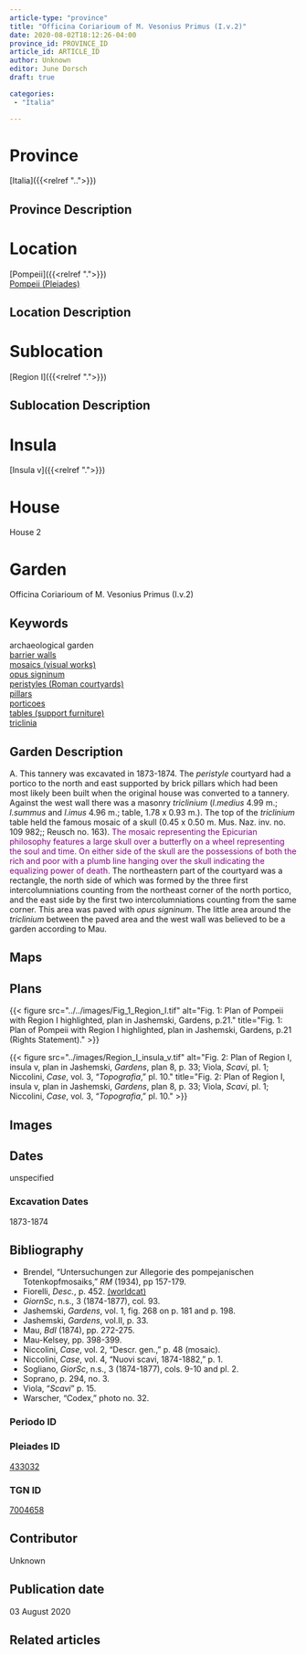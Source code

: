 ```yaml
---
article-type: "province"
title: "Officina Coriarioum of M. Vesonius Primus (I.v.2)"
date: 2020-08-02T18:12:26-04:00
province_id: PROVINCE_ID
article_id: ARTICLE_ID
author: Unknown
editor: June Dorsch
draft: true

categories:
 - "Italia"

---
```


# Province

[Italia]({{<relref "..">}})

## Province Description

<!-- DESCRIPTION -->


# Location

[Pompeii]({{<relref ".">}}) \
[Pompeii (Pleiades)](https://pleiades.stoa.org/places/433032)

## Location Description

<!-- LEAVE THIS BLANK FOR NOW -->

# Sublocation

[Region I]({{<relref ".">}})

## Sublocation Description

<!-- DESCRIPTION -->

# Insula

[Insula v]({{<relref ".">}})

# House

House 2

# Garden

Officina Coriarioum of M. Vesonius Primus (I.v.2)

## Keywords

archaeological garden \
[barrier walls](http://vocab.getty.edu/page/aat/300419302) \
[mosaics (visual works)](http://vocab.getty.edu/page/aat/300015342) \
[opus signinum](http://vocab.getty.edu/page/aat/300379969) \
[peristyles (Roman courtyards)](http://vocab.getty.edu/page/aat/300080971) \
[pillars](http://vocab.getty.edu/page/aat/300264605) \
[porticoes](http://vocab.getty.edu/page/aat/300004145) \
[tables (support furniture)](http://vocab.getty.edu/page/aat/300039548) \
[triclinia](http://vocab.getty.edu/page/aat/300004359)

## Garden Description

A. This tannery was excavated in 1873-1874. The *peristyle* courtyard had a portico to the north and east supported by brick pillars which had been most likely been built when the original house was converted to a tannery. Against the west wall there was a masonry *triclinium* (*l.medius* 4.99 m.; *l.summus* and *l.imus* 4.96 m.; table, 1.78 x 0.93 m.). The top of the *triclinium* table held the famous mosaic of a skull (0.45 x 0.50 m. Mus. Naz. inv. no. 109 982;; Reusch no. 163). <span style="color:purple">The mosaic representing the Epicurian philosophy features a large skull over a butterfly on a wheel representing the soul and time. On either side of the skull are the possessions of both the rich and poor with a plumb line hanging over the skull indicating the equalizing power of death.</span> The northeastern part of the courtyard was a rectangle, the north side of which was formed by the three first intercolumniations counting from the northeast corner of the north portico, and the east side by the first two intercolumniations counting from the same corner. This area was paved with *opus signinum*. The little area around the *triclinium* between the paved area and the west wall was believed to be a garden according to Mau.

## Maps

<!--
OLD WAY (DO NOT USE)
![alt_text](../../images/image_name.ext)
*CAPTION*

NEW WAY ↓↓↓↓
{{< figure src="../../images/image_name.ext" alt="ALT_TEXT" title="CAPTION" >}}
-->

## Plans

{{< figure src="../../images/Fig_1_Region_I.tif" alt="Fig. 1: Plan of Pompeii with Region I highlighted, plan in Jashemski, Gardens, p.21." title="Fig. 1: Plan of Pompeii with Region I highlighted, plan in Jashemski, Gardens, p.21 (Rights Statement)." >}}

{{< figure src="../images/Region_I_insula_v.tif" alt="Fig. 2: Plan of Region I, insula v, plan in Jashemski, *Gardens*, plan 8, p. 33; Viola, *Scavi*, pl. 1; Niccolini, *Case*, vol. 3, “*Topografia*,” pl. 10." title="Fig. 2: Plan of Region I, insula v, plan in Jashemski, *Gardens*, plan 8, p. 33; Viola, *Scavi*, pl. 1; Niccolini, *Case*, vol. 3, “*Topografia*,” pl. 10." >}}

## Images


## Dates

unspecified

### Excavation Dates

1873-1874

## Bibliography

* Brendel, “Untersuchungen zur Allegorie des pompejanischen Totenkopfmosaiks,” *RM* (1934), pp 157-179.
* Fiorelli, *Desc.*, p. 452. [(worldcat)](http://www.worldcat.org/oclc/908272023)
* *GiornSc*, n.s., 3 (1874-1877), col. 93.
* Jashemski, *Gardens*, vol. 1, fig. 268 on p. 181 and p. 198.
* Jashemski, *Gardens*, vol.II, p. 33.
* Mau, *BdI* (1874), pp. 272-275.
* Mau-Kelsey, pp. 398-399.
* Niccolini, *Case*, vol. 2, “Descr. gen.,” p. 48 (mosaic).
* Niccolini, *Case*, vol. 4, “Nuovi scavi, 1874-1882,” p. 1.
* Sogliano, *GiorSc*, n.s., 3 (1874-1877), cols. 9-10 and pl. 2.
* Soprano, p. 294, no. 3.
* Viola, “*Scavi*” p. 15.
* Warscher, “Codex,” photo no. 32.

### Periodo ID

<!-- [PERIODO_ID](https://pleiades.stoa.org/places/PLEIADES_ID) -->

### Pleiades ID

[433032](https://pleiades.stoa.org/places/433032)

### TGN ID

[7004658](http://vocab.getty.edu/page/tgn/7004658)

## Contributor

Unknown

## Publication date

03 August 2020

## Related articles

<!-- Links to other related articles. Leave blank for now -->
